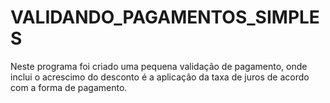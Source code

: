# VALIDANDO_PAGAMENTOS_SIMPLES
 Neste programa foi criado uma pequena validação de pagamento, onde inclui o acrescimo do desconto é a aplicação da taxa de juros de acordo com a forma de pagamento.
